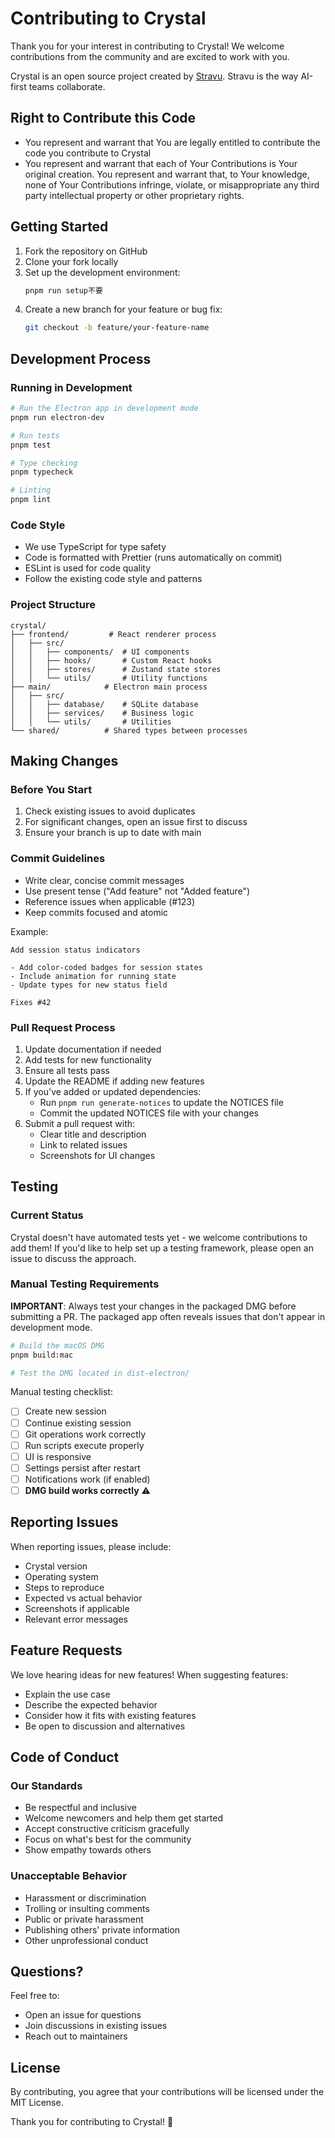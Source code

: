 # Contributing to Crystal

Thank you for your interest in contributing to Crystal! We welcome contributions from the community and are excited to work with you.

Crystal is an open source project created by [Stravu](https://stravu.com/?utm_source=Crystal&utm_medium=OS&utm_campaign=Crystal&utm_id=1).  Stravu is the way AI-first teams collaborate.

## Right to Contribute this Code
- You represent and warrant that You are legally entitled to contribute the code you contribute to Crystal
- You represent and warrant that each of Your Contributions is Your original creation. You represent and warrant that, to Your knowledge, none of Your Contributions infringe, violate, or misappropriate any third party intellectual property or other proprietary rights.

## Getting Started

1. Fork the repository on GitHub
2. Clone your fork locally
3. Set up the development environment:
   ```bash
   pnpm run setup不要
   ```
4. Create a new branch for your feature or bug fix:
   ```bash
   git checkout -b feature/your-feature-name
   ```

## Development Process

### Running in Development

```bash
# Run the Electron app in development mode
pnpm run electron-dev

# Run tests
pnpm test

# Type checking
pnpm typecheck

# Linting
pnpm lint
```

### Code Style

- We use TypeScript for type safety
- Code is formatted with Prettier (runs automatically on commit)
- ESLint is used for code quality
- Follow the existing code style and patterns

### Project Structure

```
crystal/
├── frontend/         # React renderer process
│   ├── src/
│   │   ├── components/  # UI components
│   │   ├── hooks/       # Custom React hooks
│   │   ├── stores/      # Zustand state stores
│   │   └── utils/       # Utility functions
├── main/            # Electron main process
│   ├── src/
│   │   ├── database/    # SQLite database
│   │   ├── services/    # Business logic
│   │   └── utils/       # Utilities
└── shared/          # Shared types between processes
```

## Making Changes

### Before You Start

1. Check existing issues to avoid duplicates
2. For significant changes, open an issue first to discuss
3. Ensure your branch is up to date with main

### Commit Guidelines

- Write clear, concise commit messages
- Use present tense ("Add feature" not "Added feature")
- Reference issues when applicable (#123)
- Keep commits focused and atomic

Example:
```
Add session status indicators

- Add color-coded badges for session states
- Include animation for running state
- Update types for new status field

Fixes #42
```

### Pull Request Process

1. Update documentation if needed
2. Add tests for new functionality
3. Ensure all tests pass
4. Update the README if adding new features
5. If you've added or updated dependencies:
   - Run `pnpm run generate-notices` to update the NOTICES file
   - Commit the updated NOTICES file with your changes
6. Submit a pull request with:
   - Clear title and description
   - Link to related issues
   - Screenshots for UI changes

## Testing

### Current Status
Crystal doesn't have automated tests yet - we welcome contributions to add them! If you'd like to help set up a testing framework, please open an issue to discuss the approach.

### Manual Testing Requirements

**IMPORTANT**: Always test your changes in the packaged DMG before submitting a PR. The packaged app often reveals issues that don't appear in development mode.

```bash
# Build the macOS DMG
pnpm build:mac

# Test the DMG located in dist-electron/
```

Manual testing checklist:
- [ ] Create new session
- [ ] Continue existing session
- [ ] Git operations work correctly
- [ ] Run scripts execute properly
- [ ] UI is responsive
- [ ] Settings persist after restart
- [ ] Notifications work (if enabled)
- [ ] **DMG build works correctly** ⚠️

## Reporting Issues

When reporting issues, please include:
- Crystal version
- Operating system
- Steps to reproduce
- Expected vs actual behavior
- Screenshots if applicable
- Relevant error messages

## Feature Requests

We love hearing ideas for new features! When suggesting features:
- Explain the use case
- Describe the expected behavior
- Consider how it fits with existing features
- Be open to discussion and alternatives

## Code of Conduct

### Our Standards

- Be respectful and inclusive
- Welcome newcomers and help them get started
- Accept constructive criticism gracefully
- Focus on what's best for the community
- Show empathy towards others

### Unacceptable Behavior

- Harassment or discrimination
- Trolling or insulting comments
- Public or private harassment
- Publishing others' private information
- Other unprofessional conduct

## Questions?

Feel free to:
- Open an issue for questions
- Join discussions in existing issues
- Reach out to maintainers

## License

By contributing, you agree that your contributions will be licensed under the MIT License.

Thank you for contributing to Crystal! 🎉
